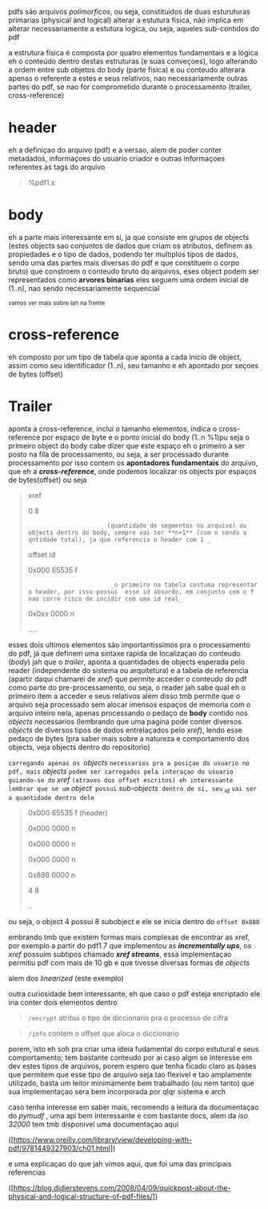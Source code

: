pdfs são arquivos _polimorficos_, ou seja, constituidos de duas esturuturas primarias (physical and logical)
alterar a estutura física, não implica em alterar necessariamente a estutura logica, ou seja, aqueles sub-contidos do pdf

a estrutura física é composta por quatro elementos fundamentais e a lógica eh o conteúdo dentro destas estruturas (e suas conveçoes), logo alterando a ordem entre sub objetos do body (parte fisica) e ou conteudo alterara apenas o referente a estes e seus relativos, nao necessariamente outras partes do pdf, se nao for comprometido durante o processamento (trailer, cross-reference)

# header 
 eh a definiçao do arquivo (pdf) e a versao, alem de poder conter metadados, informaçoes do usuario criador e outras informaçoes referentes as tags do arquivo
 > %pdf1.x

# body
eh a parte mais interessante em si, ja que consiste em grupos de objects (estes objects sao conjuntos de dados que criam os atributos, definem as propiedades e o tipo de dados, podendo ter multiplos tipos de dados, sendo uma das partes mais diversas do pdf e que constituem o corpo bruto) que constroem o conteudo bruto do arquivos, eses object podem ser representados como **arvores binarias**
eles seguem uma ordem inicial de (1..n), nao sendo necessariamente sequencial

<sub>vamos ver mais sobre lah na frente</sub>

# cross-reference

eh composto por um tipo de tabela que aponta a cada inicio de object, assim como seu identificador (1..n), seu tamanho e eh apontado por seçoes de bytes (offset)


# Trailer
aponta a cross-reference, inclui o tamanho elementos, indica o cross-reference por espaço de byte e o ponto inicial do body (1..n %1)pu seja o primeiro object do body
cabe dizer que este espaço eh o primeiro a ser posto na fila de processamento, ou seja, a ser processado durante processamento por isso contem os **apontadores fundamentais** do arquivo, que eh a **_cross-reference_**, onde podemos localizar os objects por espaços de bytes(offset) ou seja
> xref
> 
> 0 8
>
>                         _ (quantidade de segmentos no arquivo) ou objects dentro do body, sempre vai ter **n+1** (com n sendo a qntidade total), ja que referencia o header com 1 _
> 
> offset   id
> 
> 0x000   65535  f
> 
>                            _o primeiro na tabela costuma representar o header, por isso possui  esse id absurdo, em conjunto com o f nao corre risco de incidir com uma id real_
>
> 0x0xx   0000  n
>
> ….
>

esses dois ultimos elementos são importantissimos pra o processamento do pdf, já que definem uma sintaxe rapida de localizaçao do conteudo (*body*)
jah que o _trailer_, aponta a quantidades de objects esperada pelo reader (independente do sistema ou arquitetura) e a tabela de referencia (apartir daqui chamarei de *xref*) que permite acceder o conteudo do pdf como parte do pre-processamento, ou seja, o reader jah sabe qual eh o primeiro item a acceder e seus relativos
alem disso tmb permite que o arquivo seja processado sem alocar imensos espaços de memoria com o arquivo inteiro nela, apenas processando o pedaço de **body** contido nos _objects_ necessarios (lembrando que uma pagina pode conter diversos _objects_ de diversos tipos de dados entrelaçados pelo _xref_), lendo esse pedaço de bytes (pra saber mais sobre a natureza e comportamento dos objects, veja objects dentro do repositorio)

`carregando apenas os `_objects_ `necessarios pra a posiçao do usuario no pdf, mais` _objects_ `podem ser carregados pela interaçao do usuario guiando-se do` *xref* `(atraves dos offset escritos)
eh interessante lembrar que se um` _object_` possui` _sub-objects_` dentro de si, seu` <sub>id</sub> `vai ser a quantidade dentro dele`

>0x000 65535 f (header)
>
>0x000 0000   n
>
>0x000 0000  n
>
>0x000 0000  n
>
>0x888 0000 n
>
>4 8
>
>..

ou seja, o object 4 possui 8 subobject e ele se inicia dentro do `offset 0x888`

embrando tmb que existem formas mais complexas de encontrar as xref, por exemplo a partir do pdf1.7 que implementou as **_incrementally ups_**, os *xref* possuim subtipos chamado **_xref streams_**, essa implementaçao permitiu pdf com mais de 10 gb e que tivesse diversas formas de _objects_ 

alem dos _linearized_ (este exemplo)

outra curiosidade bem interessante, eh que caso o pdf esteja encriptado ele iria conter dois elementos dentro

>
> `/encrypt`  atribui o tipo de diccionario pra o processo de cifra

> `/info`  contem o offset que aloca o diccionario
>

porem, isto eh soh pra criar uma ideia fudamental do corpo estutural e seus comportamento; tem bastante conteudo por ai caso algm se interesse em dev estes tipos de arquivos, porem espero que tenha ficado claro as bases que permitem que esse tipo de arquivo seja tao flexivel e tao amplamente utilizado, basta um leitor minimamente bem trabalhado (ou nem tanto) que sua implementaçao sera bem incorporada por qlqr sistema e arch

caso tenha interesse em saber mais, recomendo a leitura da documentaçao do *pymudf* , uma api bem interessante e com bastante docs, alem da _iso 32000_
tem tmb disponivel uma documentaçao aqui 

([https://www.oreilly.com/library/view/developing-with-pdf/9781449327903/ch01.html])

e uma explicaçao do que jah vimos aqui, que foi uma das principais referencias

([https://blog.didierstevens.com/2008/04/09/quickpost-about-the-physical-and-logical-structure-of-pdf-files/])

